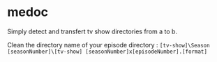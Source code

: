 # medoc

Simply detect and transfert tv show directories from a to b.

Clean the directory name of your episode directory : `[tv-show]\Season [seasonNumber]\[tv-show] [seasonNumber]x[episodeNumber].[format]`
